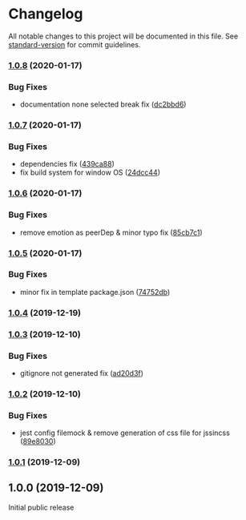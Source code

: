 # Changelog

All notable changes to this project will be documented in this file. See [standard-version](https://github.com/conventional-changelog/standard-version) for commit guidelines.

### [1.0.8](https://github.com/wadehrarshpreet/react-create-library/compare/v1.0.7...v1.0.8) (2020-01-17)


### Bug Fixes

* documentation none selected break fix ([dc2bbd6](https://github.com/wadehrarshpreet/react-create-library/commit/dc2bbd617ce330badb06be6ec29cc0b66062ac15))

### [1.0.7](https://github.com/wadehrarshpreet/react-create-library/compare/v1.0.6...v1.0.7) (2020-01-17)


### Bug Fixes

* dependencies fix ([439ca88](https://github.com/wadehrarshpreet/react-create-library/commit/439ca88c75eb3f58fcdc595161841428c1c73d9e))
* fix build system for window OS ([24dcc44](https://github.com/wadehrarshpreet/react-create-library/commit/24dcc444bb7eb42cf14d1d9bfd2f4a7d1c94b8d7))

### [1.0.6](https://github.com/wadehrarshpreet/react-create-library/compare/v1.0.5...v1.0.6) (2020-01-17)


### Bug Fixes

* remove emotion as peerDep & minor typo fix ([85cb7c1](https://github.com/wadehrarshpreet/react-create-library/commit/85cb7c1d4740cec5e420dda7baf49e41755b1f81))

### [1.0.5](https://github.com/wadehrarshpreet/react-create-library/compare/v1.0.4...v1.0.5) (2020-01-17)


### Bug Fixes

* minor fix in template package.json ([74752db](https://github.com/wadehrarshpreet/react-create-library/commit/74752dbe27d28768186b5b70383d2f5d7d229932))

### [1.0.4](https://github.com/wadehrarshpreet/react-create-library/compare/v1.0.3...v1.0.4) (2019-12-19)

### [1.0.3](https://github.com/wadehrarshpreet/react-create-library/compare/v1.0.2...v1.0.3) (2019-12-10)


### Bug Fixes

* gitignore not generated fix ([ad20d3f](https://github.com/wadehrarshpreet/react-create-library/commit/ad20d3f79fa8297d4fddfd179d7130c5f77c24e1))

### [1.0.2](https://github.com/wadehrarshpreet/react-create-library/compare/v1.0.1...v1.0.2) (2019-12-10)


### Bug Fixes

* jest config filemock & remove generation of css file for jssincss ([89e8030](https://github.com/wadehrarshpreet/react-create-library/commit/89e803099cbc2ea1d0e8c1357b2dd1fc3eb5bbaa))

### [1.0.1](https://github.com/wadehrarshpreet/react-create-library/compare/v1.0.0...v1.0.1) (2019-12-09)

## 1.0.0 (2019-12-09)

Initial public release